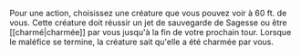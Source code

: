 Pour une action, choisissez une créature que vous pouvez voir à 60 ft. de vous. Cette créature doit réussir un jet de sauvegarde de Sagesse ou être [[charmé|charmée]] par vous jusqu'à la fin de votre prochain tour. Lorsque le maléfice se termine, la créature sait qu'elle a été charmée par vous.
